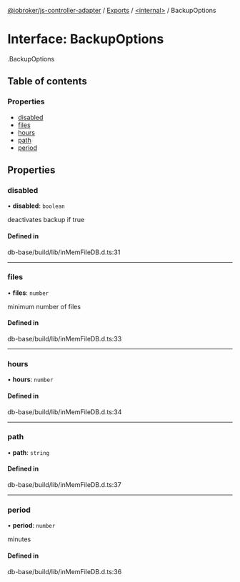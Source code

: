 [@iobroker/js-controller-adapter](../README.md) / [Exports](../modules.md) / [<internal\>](../modules/internal_.md) / BackupOptions

# Interface: BackupOptions

[<internal>](../modules/internal_.md).BackupOptions

## Table of contents

### Properties

- [disabled](internal_.BackupOptions.md#disabled)
- [files](internal_.BackupOptions.md#files)
- [hours](internal_.BackupOptions.md#hours)
- [path](internal_.BackupOptions.md#path)
- [period](internal_.BackupOptions.md#period)

## Properties

### disabled

• **disabled**: `boolean`

deactivates backup if true

#### Defined in

db-base/build/lib/inMemFileDB.d.ts:31

___

### files

• **files**: `number`

minimum number of files

#### Defined in

db-base/build/lib/inMemFileDB.d.ts:33

___

### hours

• **hours**: `number`

#### Defined in

db-base/build/lib/inMemFileDB.d.ts:34

___

### path

• **path**: `string`

#### Defined in

db-base/build/lib/inMemFileDB.d.ts:37

___

### period

• **period**: `number`

minutes

#### Defined in

db-base/build/lib/inMemFileDB.d.ts:36
